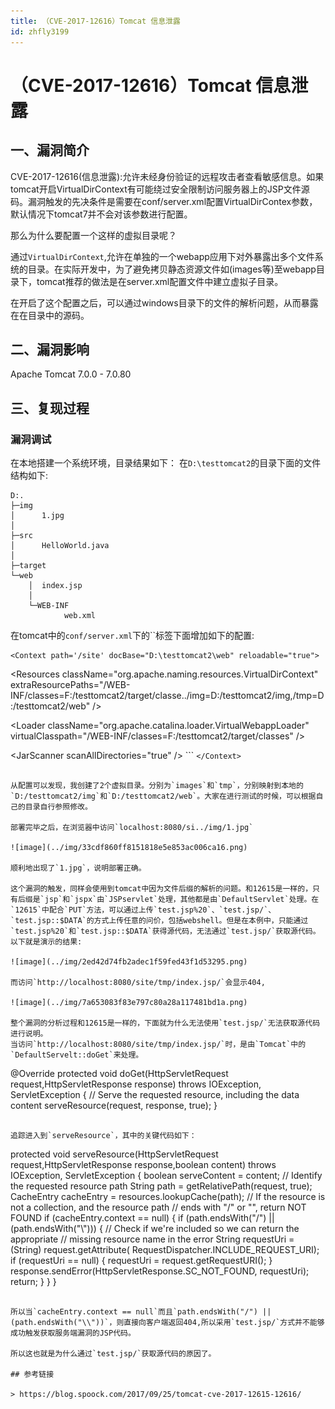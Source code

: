 ```yaml
---
title: （CVE-2017-12616）Tomcat 信息泄露
id: zhfly3199
---
```


# （CVE-2017-12616）Tomcat 信息泄露

## 一、漏洞简介

CVE-2017-12616(信息泄露):允许未经身份验证的远程攻击者查看敏感信息。如果tomcat开启VirtualDirContext有可能绕过安全限制访问服务器上的JSP文件源码。漏洞触发的先决条件是需要在conf/server.xml配置VirtualDirContex参数，默认情况下tomcat7并不会对该参数进行配置。

那么为什么要配置一个这样的虚拟目录呢？

通过`VirtualDirContext`,允许在单独的一个webapp应用下对外暴露出多个文件系统的目录。在实际开发中，为了避免拷贝静态资源文件如(images等)至webapp目录下，tomcat推荐的做法是在server.xml配置文件中建立虚拟子目录。

在开启了这个配置之后，可以通过windows目录下的文件的解析问题，从而暴露在在目录中的源码。

## 二、漏洞影响

Apache Tomcat 7.0.0 - 7.0.80

## 三、复现过程

### 漏洞调试

在本地搭建一个系统环境，目录结果如下：
在`D:\testtomcat2`的目录下面的文件结构如下:

```
D:.
├─img
│      1.jpg
│
├─src
│      HelloWorld.java
│
├─target
└─web
    │  index.jsp
    │
    └─WEB-INF
            web.xml 
```

在tomcat中的`conf/server.xml`下的``标签下面增加如下的配置:

```
<Context path='/site' docBase="D:\testtomcat2\web" reloadable="true">

```
&lt;Resources className="org.apache.naming.resources.VirtualDirContext" extraResourcePaths="/WEB-INF/classes=F:/testtomcat2/target/classe../img=D:/testtomcat2/img,/tmp=D:/testtomcat2/web" /&gt;

&lt;Loader className="org.apache.catalina.loader.VirtualWebappLoader" virtualClasspath="/WEB-INF/classes=F:/testtomcat2/target/classes" /&gt;

&lt;JarScanner scanAllDirectories="true" /&gt; 
``` `</Context>` 
```

从配置可以发现，我创建了2个虚拟目录。分别为`images`和`tmp`，分别映射到本地的`D:/testtomcat2/img`和`D:/testtomcat2/web`。大家在进行测试的时候，可以根据自己的目录自行参照修改。

部署完毕之后，在浏览器中访问`localhost:8080/si../img/1.jpg`

![image](../img/33cdf860ff8151818e5e853ac006ca16.png)

顺利地出现了`1.jpg`，说明部署正确。

这个漏洞的触发，同样会使用到tomcat中因为文件后缀的解析的问题。和12615是一样的，只有后缀是`jsp`和`jspx`由`JSPservlet`处理，其他都是由`DefaultServlet`处理。在`12615`中配合`PUT`方法，可以通过上传`test.jsp%20`、`test.jsp/`、`test.jsp::$DATA`的方式上传任意的问价，包括webshell。但是在本例中，只能通过`test.jsp%20`和`test.jsp::$DATA`获得源代码，无法通过`test.jsp/`获取源代码。以下就是演示的结果:

![image](../img/2ed42d74fb2adec1f59fed43f1d53295.png)

而访问`http://localhost:8080/site/tmp/index.jsp/`会显示404,

![image](../img/7a653083f83e797c80a28a117481bd1a.png)

整个漏洞的分析过程和12615是一样的，下面就为什么无法使用`test.jsp/`无法获取源代码进行说明。
当访问`http://localhost:8080/site/tmp/index.jsp/`时，是由`Tomcat`中的`DefaultServelt::doGet`来处理。

```
@Override
protected void doGet(HttpServletRequest request,HttpServletResponse response) throws IOException, ServletException {
    // Serve the requested resource, including the data content
    serveResource(request, response, true);
} 
```

追踪进入到`serveResource`，其中的关键代码如下：

```
protected void serveResource(HttpServletRequest request,HttpServletResponse response,boolean content) throws IOException, ServletException {
    boolean serveContent = content;
    // Identify the requested resource path
    String path = getRelativePath(request, true);
    CacheEntry cacheEntry = resources.lookupCache(path);
    // If the resource is not a collection, and the resource path
    // ends with "/" or "\", return NOT FOUND
    if (cacheEntry.context == null) {
        if (path.endsWith("/") || (path.endsWith("\\"))) {
            // Check if we're included so we can return the appropriate
            // missing resource name in the error
            String requestUri = (String) request.getAttribute(
                    RequestDispatcher.INCLUDE_REQUEST_URI);
            if (requestUri == null) {
                requestUri = request.getRequestURI();
            }
            response.sendError(HttpServletResponse.SC_NOT_FOUND,
                                requestUri);
            return;
        }
    }
} 
```

所以当`cacheEntry.context == null`而且`path.endsWith("/") || (path.endsWith("\\"))`，则直接向客户端返回404,所以采用`test.jsp/`方式并不能够成功触发获取服务端漏洞的JSP代码。

所以这也就是为什么通过`test.jsp/`获取源代码的原因了。

## 参考链接

> https://blog.spoock.com/2017/09/25/tomcat-cve-2017-12615-12616/